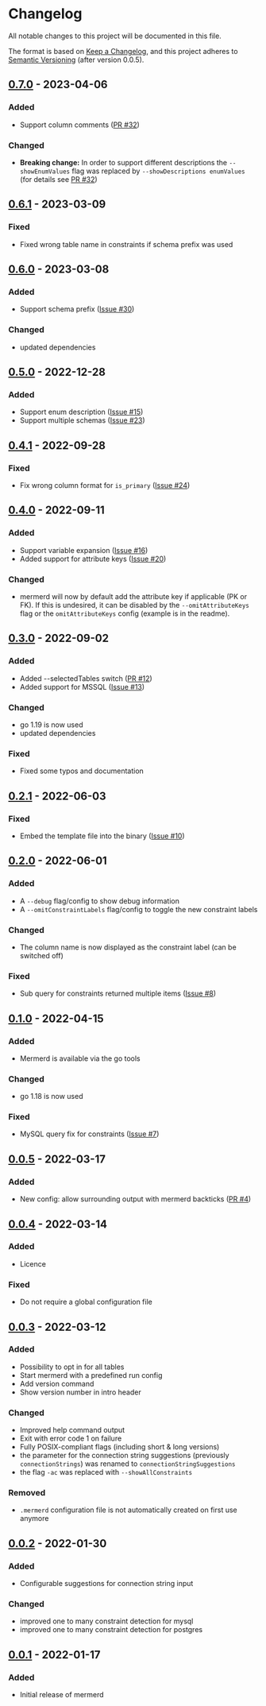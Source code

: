 # Changelog
All notable changes to this project will be documented in this file.

The format is based on [Keep a Changelog](https://keepachangelog.com/en/1.0.0/), and this project adheres
to [Semantic Versioning](https://semver.org/spec/v2.0.0.html) (after version 0.0.5).

## [0.7.0] - 2023-04-06
### Added
- Support column comments ([PR #32](https://github.com/KarnerTh/mermerd/pull/32))

### Changed
- **Breaking change:** In order to support different descriptions the `--showEnumValues` flag was replaced
by `--showDescriptions enumValues` (for details see [PR #32](https://github.com/KarnerTh/mermerd/pull/32))

## [0.6.1] - 2023-03-09
### Fixed
- Fixed wrong table name in constraints if schema prefix was used

## [0.6.0] - 2023-03-08
### Added
- Support schema prefix ([Issue #30](https://github.com/KarnerTh/mermerd/issues/30))

### Changed
- updated dependencies

## [0.5.0] - 2022-12-28
### Added
- Support enum description ([Issue #15](https://github.com/KarnerTh/mermerd/issues/15))
- Support multiple schemas ([Issue #23](https://github.com/KarnerTh/mermerd/issues/23))

## [0.4.1] - 2022-09-28
### Fixed
- Fix wrong column format for `is_primary` ([Issue #24](https://github.com/KarnerTh/mermerd/issues/24))

## [0.4.0] - 2022-09-11
### Added
- Support variable expansion ([Issue #16](https://github.com/KarnerTh/mermerd/issues/16))
- Added support for attribute keys ([Issue #20](https://github.com/KarnerTh/mermerd/issues/20))

### Changed
- mermerd will now by default add the attribute key if applicable (PK or FK). If this is undesired, it can be
  disabled by the `--omitAttributeKeys` flag or the `omitAttributeKeys` config (example is in the readme).

## [0.3.0] - 2022-09-02
### Added
- Added --selectedTables switch ([PR #12](https://github.com/KarnerTh/mermerd/pull/12))
- Added support for MSSQL ([Issue #13](https://github.com/KarnerTh/mermerd/issues/13))

### Changed
- go 1.19 is now used
- updated dependencies

### Fixed
- Fixed some typos and documentation

## [0.2.1] - 2022-06-03
### Fixed
- Embed the template file into the binary ([Issue #10](https://github.com/KarnerTh/mermerd/issues/10))

## [0.2.0] - 2022-06-01
### Added
- A `--debug` flag/config to show debug information
- A `--omitConstraintLabels` flag/config to toggle the new constraint labels

### Changed
- The column name is now displayed as the constraint label (can be switched off)

### Fixed
- Sub query for constraints returned multiple items  ([Issue #8](https://github.com/KarnerTh/mermerd/issues/8))

## [0.1.0] - 2022-04-15
### Added
- Mermerd is available via the go tools

### Changed
- go 1.18 is now used

### Fixed
- MySQL query fix for constraints ([Issue #7](https://github.com/KarnerTh/mermerd/issues/7))

## [0.0.5] - 2022-03-17
### Added
- New config: allow surrounding output with mermerd backticks ([PR #4](https://github.com/KarnerTh/mermerd/pull/4))

## [0.0.4] - 2022-03-14
### Added
- Licence

### Fixed
- Do not require a global configuration file

## [0.0.3] - 2022-03-12
### Added
- Possibility to opt in for all tables
- Start mermerd with a predefined run config
- Add version command
- Show version number in intro header

### Changed
- Improved help command output
- Exit with error code 1 on failure
- Fully POSIX-compliant flags (including short & long versions)
- the parameter for the connection string suggestions (previously `connectionStrings`) was renamed to
  `connectionStringSuggestions`
- the flag `-ac` was replaced with `--showAllConstraints`

### Removed
- `.mermerd` configuration file is not automatically created on first use anymore

## [0.0.2] - 2022-01-30
### Added
- Configurable suggestions for connection string input

### Changed
- improved one to many constraint detection for mysql
- improved one to many constraint detection for postgres

## [0.0.1] - 2022-01-17
### Added
- Initial release of mermerd

[0.7.0]: https://github.com/KarnerTh/mermerd/releases/tag/v0.7.0

[0.6.1]: https://github.com/KarnerTh/mermerd/releases/tag/v0.6.1

[0.6.0]: https://github.com/KarnerTh/mermerd/releases/tag/v0.6.0

[0.5.0]: https://github.com/KarnerTh/mermerd/releases/tag/v0.5.0

[0.4.1]: https://github.com/KarnerTh/mermerd/releases/tag/v0.4.1

[0.4.0]: https://github.com/KarnerTh/mermerd/releases/tag/v0.4.0

[0.3.0]: https://github.com/KarnerTh/mermerd/releases/tag/v0.3.0

[0.2.1]: https://github.com/KarnerTh/mermerd/releases/tag/v0.2.1

[0.2.0]: https://github.com/KarnerTh/mermerd/releases/tag/v0.2.0

[0.1.0]: https://github.com/KarnerTh/mermerd/releases/tag/v0.1.0

[0.0.5]: https://github.com/KarnerTh/mermerd/releases/tag/v0.0.5

[0.0.4]: https://github.com/KarnerTh/mermerd/releases/tag/v0.0.4

[0.0.3]: https://github.com/KarnerTh/mermerd/releases/tag/v0.0.3

[0.0.2]: https://github.com/KarnerTh/mermerd/releases/tag/v0.0.2

[0.0.1]: https://github.com/KarnerTh/mermerd/releases/tag/v0.0.1
